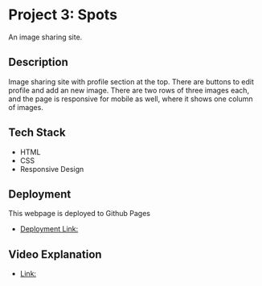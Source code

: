 # Project 3: Spots

An image sharing site.

## Description

Image sharing site with profile section at the top. There are buttons to edit profile and add an new image. There are two rows of three images each, and the page is responsive for mobile as well, where it shows one column of images.

## Tech Stack

- HTML
- CSS
- Responsive Design

## Deployment

This webpage is deployed to Github Pages

- [Deployment Link:](https://samsreither.github.io/se_project_spots/)

## Video Explanation

- [Link:](https://drive.google.com/file/d/1GDiGhvkYpES2Xmf4Woh4yt0Aujjiy4Wj/view?usp=sharing)
